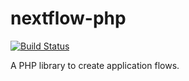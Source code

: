 nextflow-php
============

[![Build Status](https://travis-ci.org/nextflow/nextflow.png?branch=master)](https://travis-ci.org/nextflow/nextflow)

A PHP library to create application flows.

